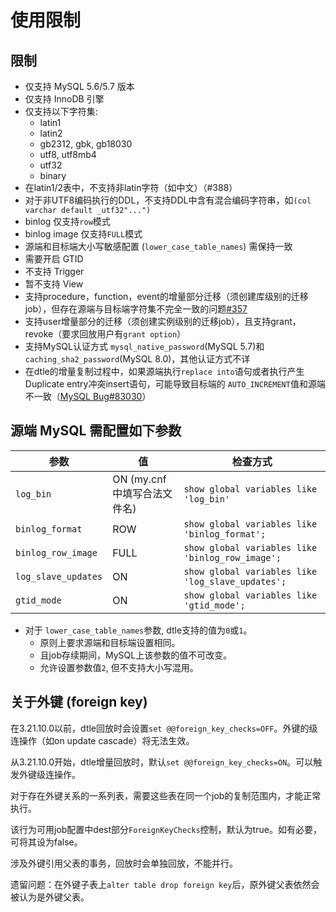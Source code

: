 # 使用限制

## 限制

* 仅支持 MySQL 5.6/5.7 版本
* 仅支持 InnoDB 引擎
* 仅支持以下字符集:
  * latin1
  * latin2
  * gb2312, gbk, gb18030
  * utf8, utf8mb4
  * utf32
  * binary
* 在latin1/2表中，不支持非latin字符（如中文）（#388）
* 对于非UTF8编码执行的DDL，不支持DDL中含有混合编码字符串，如`(col varchar default _utf32"...")`
* binlog 仅支持`row`模式
* binlog image 仅支持`FULL`模式
* 源端和目标端大小写敏感配置 \(`lower_case_table_names`\) 需保持一致 
* 需要开启 GTID
* 不支持 Trigger
* 暂不支持 View
* 支持procedure，function，event的增量部分迁移（须创建库级别的迁移job），但存在源端与目标端字符集不完全一致的问题[\#357](https://github.com/actiontech/dtle/issues/357)
* 支持user增量部分的迁移（须创建实例级别的迁移job），且支持grant，revoke（要求回放用户有`grant option`）
* 支持MySQL认证方式 `mysql_native_password`(MySQL 5.7)和`caching_sha2_password`(MySQL 8.0)，其他认证方式不详
* 在dtle的增量复制过程中，如果源端执行`replace into`语句或者执行产生Duplicate entry冲突insert语句，可能导致目标端的 `AUTO_INCREMENT`值和源端不一致（[MySQL Bug\#83030](https://bugs.mysql.com/bug.php?id=83030&tdsourcetag=s_pctim_aiomsg)）

## 源端 MySQL 需配置如下参数

| 参数 | 值 | 检查方式 |
| --- | --- | --- |
| `log_bin` | ON (my.cnf中填写合法文件名) | `show global variables like 'log_bin'` |
| `binlog_format` | ROW | `show global variables like 'binlog_format';` |
| `binlog_row_image` | FULL | `show global variables like 'binlog_row_image';` |
| `log_slave_updates` | ON | `show global variables like 'log_slave_updates';` |
| `gtid_mode` | ON | `show global variables like 'gtid_mode';` |

- 对于 `lower_case_table_names`参数, dtle支持的值为`0`或`1`。
  - 原则上要求源端和目标端设置相同。
  - 且job存续期间，MySQL上该参数的值不可改变。
  - 允许设置参数值`2`, 但不支持大小写混用。

## 关于外键 (foreign key)

在3.21.10.0以前，dtle回放时会设置`set @@foreign_key_checks=OFF`。外键的级连操作（如on update cascade）将无法生效。

从3.21.10.0开始，dtle增量回放时，默认`set @@foreign_key_checks=ON`。可以触发外键级连操作。

对于存在外键关系的一系列表，需要这些表在同一个job的复制范围内，才能正常执行。

该行为可用job配置中dest部分`ForeignKeyChecks`控制，默认为true。如有必要，可将其设为false。

涉及外键引用父表的事务，回放时会单独回放，不能并行。

遗留问题：在外键子表上`alter table drop foreign key`后，原外键父表依然会被认为是外键父表。
